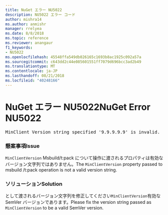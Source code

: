 ```yaml
---
title: NuGet エラー NU5022
description: NU5022 エラー コード
author: mishra14
ms.author: anmishr
manager: rrelyea
ms.date: 8/8/2018
ms.topic: reference
ms.reviewer: anangaur
f1_keywords:
- NU5022
ms.openlocfilehash: 45548ffa549db026165c1693b8ac1925c092a57a
ms.sourcegitcommit: c643dd2c44e085601551ff7079d696bcc3ad2b49
ms.translationtype: MT
ms.contentlocale: ja-JP
ms.lasthandoff: 08/21/2018
ms.locfileid: "40248166"
---
```

# <a name="nuget-error-nu5022"></a><span data-ttu-id="d73eb-103">NuGet エラー NU5022</span><span class="sxs-lookup"><span data-stu-id="d73eb-103">NuGet Error NU5022</span></span>
<pre>MinClient Version string specified '9.9.9.9.9' is invalid.</pre>

### <a name="issue"></a><span data-ttu-id="d73eb-104">懸案事項</span><span class="sxs-lookup"><span data-stu-id="d73eb-104">Issue</span></span>

<span data-ttu-id="d73eb-105">`MinClientVersion` Msbuild/t:pack について操作に渡されるプロパティは有効なバージョン文字列ではありません。</span><span class="sxs-lookup"><span data-stu-id="d73eb-105">The `MinClientVersion` property passed to msbuild /t:pack operation is not a valid version string.</span></span>


### <a name="solution"></a><span data-ttu-id="d73eb-106">ソリューション</span><span class="sxs-lookup"><span data-stu-id="d73eb-106">Solution</span></span>

<span data-ttu-id="d73eb-107">として渡されるバージョン文字列を修正してください`MinClientVersion`有効な SemVer バージョンであります。</span><span class="sxs-lookup"><span data-stu-id="d73eb-107">Please fix the version string passed as `MinClientVersion` to be a valid SemVer version.</span></span>

